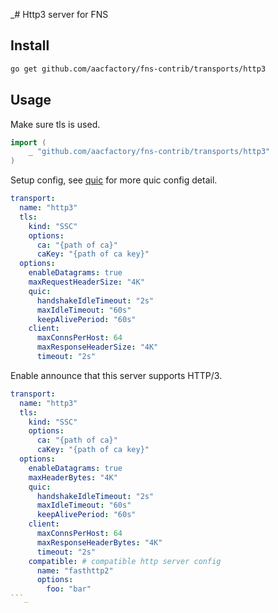 _# Http3 server for FNS

## Install
```bash
go get github.com/aacfactory/fns-contrib/transports/http3
```

## Usage
Make sure tls is used.

```go
import (
    _ "github.com/aacfactory/fns-contrib/transports/http3"
)
```

Setup config, see [quic](https://github.com/quic-go/quic-go) for more quic config detail. 

```yaml
transport:
  name: "http3"
  tls:
    kind: "SSC"
    options:
      ca: "{path of ca}"
      caKey: "{path of ca key}"
  options:
    enableDatagrams: true
    maxRequestHeaderSize: "4K"
    quic:
      handshakeIdleTimeout: "2s"
      maxIdleTimeout: "60s"
      keepAlivePeriod: "60s"
    client:
      maxConnsPerHost: 64
      maxResponseHeaderSize: "4K"
      timeout: "2s"
```

Enable announce that this server supports HTTP/3.

```yaml
transport:
  name: "http3"
  tls:
    kind: "SSC"
    options:
      ca: "{path of ca}"
      caKey: "{path of ca key}"
  options:
    enableDatagrams: true
    maxHeaderBytes: "4K"
    quic:
      handshakeIdleTimeout: "2s"
      maxIdleTimeout: "60s"
      keepAlivePeriod: "60s"
    client:
      maxConnsPerHost: 64
      maxResponseHeaderBytes: "4K"
      timeout: "2s"
    compatible: # compatible http server config
      name: "fasthttp2" 
      options:
        foo: "bar"
```_
